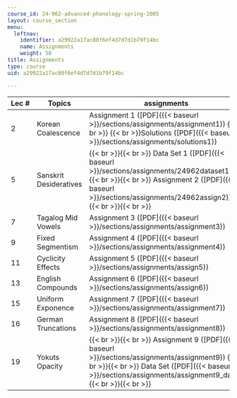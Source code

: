 ```yaml
---
course_id: 24-962-advanced-phonology-spring-2005
layout: course_section
menu:
  leftnav:
    identifier: a29922a17ac80f6ef4d7d7d1b79f14bc
    name: Assignments
    weight: 50
title: Assignments
type: course
uid: a29922a17ac80f6ef4d7d7d1b79f14bc

---
```


| Lec # | Topics | assignments |
| --- | --- | --- |
| 2 | Korean Coalescence | Assignment 1 ([PDF]({{< baseurl >}}/sections/assignments/assignment1))  {{< br >}}  {{< br >}}Solutions ([PDF]({{< baseurl >}}/sections/assignments/solutions1)) |
| 5 | Sanskrit Desideratives |  {{< br >}}{{< br >}} Data Set 1 ([PDF]({{< baseurl >}}/sections/assignments/24962dataset1)) {{< br >}}{{< br >}} Assignment 2 ([PDF]({{< baseurl >}}/sections/assignments/24962assign2)) {{< br >}}{{< br >}}  |
| 7 | Tagalog Mid Vowels | Assignment 3 ([PDF]({{< baseurl >}}/sections/assignments/assignment3)) |
| 9 | Fixed Segmentism | Assignment 4 ([PDF]({{< baseurl >}}/sections/assignments/assignment4)) |
| 11 | Cyclicity Effects | Assignment 5 ([PDF]({{< baseurl >}}/sections/assignments/assign5)) |
| 13 | English Compounds | Assignment 6 ([PDF]({{< baseurl >}}/sections/assignments/assign6)) |
| 15 | Uniform Exponence | Assignment 7 ([PDF]({{< baseurl >}}/sections/assignments/assignment7)) |
| 16 | German Truncations | Assignment 8 ([PDF]({{< baseurl >}}/sections/assignments/assignment8)) |
| 19 | Yokuts Opacity |  {{< br >}}{{< br >}} Assignment 9 ([PDF]({{< baseurl >}}/sections/assignments/assignment9)) {{< br >}}{{< br >}} Data Set ([PDF]({{< baseurl >}}/sections/assignments/assignment9_data)) {{< br >}}{{< br >}}
